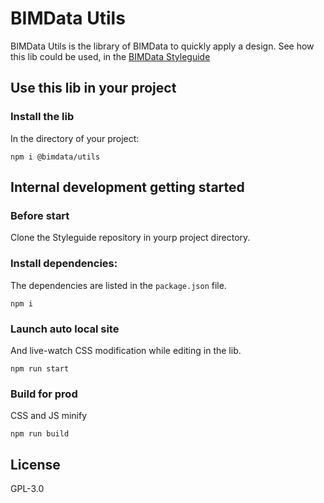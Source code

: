 # BIMData Utils

BIMData Utils is the library of BIMData to quickly apply a design.
See how this lib could be used, in the [BIMData Styleguide](https://styleguide.bimdata.io/)

## Use this lib in your project
### Install the lib

In the directory of your project:

```
npm i @bimdata/utils
```

## Internal development getting started
### Before start
Clone the Styleguide repository in yourp project directory.

### Install dependencies:

The dependencies are listed in the `package.json` file.

```
npm i
```

### Launch auto local site 

And live-watch CSS modification while editing in the lib.

```
npm run start
```


### Build for prod 

CSS and JS minify

```
npm run build
```

## License

GPL-3.0
